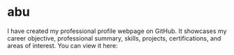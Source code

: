 # abu
I have created my professional profile webpage on GitHub. It showcases my career objective, professional summary, skills, projects, certifications, and areas of interest. You can view it here:
